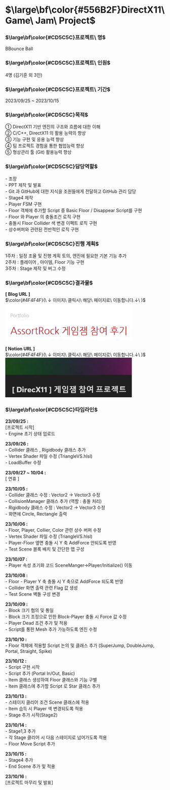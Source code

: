 # $\large\bf\color{#556B2F}DirectX11\ Game\ Jam\ Project$

### $\large\bf\color{#CD5C5C}프로젝트\ 명$
BBounce Ball

### $\large\bf\color{#CD5C5C}프로젝트\ 인원$
4명 (김기훈 외 3인)

### $\large\bf\color{#CD5C5C}프로젝트\ 기간$
2023/09/25 ~ 2023/10/15

### $\large\bf\color{#CD5C5C}목적$
① DirectX11 기반 엔진의 구조와 흐름에 대한 이해</br>
② C/C++, DirectX11 의 활용 능력의 향상</br>
③ 기능 구현 및 응용 능력 향상</br>
④ 팀 프로젝트 경험을 통한 협업능력 향상</br>
⑤ 형상관리 툴 (Git) 활용능력 향상</br>

### $\large\bf\color{#CD5C5C}담당역할$
-&nbsp;조장</br>
-&nbsp;PPT 제작 및 발표</br>
-&nbsp;Git 과 GitHub에 대한 지식을 조원들에게 전달하고 GitHub 관리 담당</br>
-&nbsp;Stage4 제작</br>
-&nbsp;Player FSM 구현</br>
-&nbsp;Floor 객체에 추가할 Script 중 Basic Floor / Disappear Script를 구현</br>
-&nbsp;Floor 와 Player 의 충돌조건 로직 구현</br>
-&nbsp;충돌시 Floor Collider 색 변경 이펙트 로직 구현</br>
-&nbsp;상수버퍼와 관련된 전반적인 로직 구현</br>

### $\large\bf\color{#CD5C5C}진행 계획$
1주차 : 일정 조율 및 진행 계획 토의, 엔진에 필요한 기본 기능 추가
</br>
2주차 : 플레이어 , 아이템, Floor 기능 구현
</br>
3주차 : Stage 제작 및 버그 수정

### $\large\bf\color{#CD5C5C}결과물$
<b>[ Blog URL ]</b></br>
$\color{#4F4F4F}(\ ↓ 이미지\ 클릭시\ 해당\ 페이지로\ 이동합니다.↓\ )$</br>
<a href="https://blog.naver.com/qussong_coding_story/223238671600">
    <img src="./ReadMe/BBounceBall.png" alt="게임잼 참여후기" width="400"/>
</a>
</br>

<b>[ Notion URL ]</b></br>
$\color{#4F4F4F}(\ ↓ 이미지\ 클릭시\ 해당\ 페이지로\ 이동합니다.↓\ )$</br>
<a href="https://reminiscent-moth-47a.notion.site/DirecX11-11b7e40d2ccc80de939bd3c8d4a05951?pvs=4">
    <img src="./ReadMe/Notion.png" alt="BBounceBall 개발일지" width="400"/>
</a>
</br>

### $\large\bf\color{#CD5C5C}타임라인$
<b>23/09/25 :</b></br>
[프로젝트 시작]</br>
-&nbsp;Engine 초기 상태 업로드</br>

<b>23/09/26 :</b></br>
-&nbsp;Collider 클래스 , Rigidbody 클래스 추가</br>
-&nbsp;Vertex Shader 파일 수정 (TriangleVS.hlsl)</br>
-&nbsp;LoadBuffer 수정</br>

<b>23/09/27 ~ 10/04 :</b></br>
[ 연휴 ]</br>

<b>23/10/05 :</b></br>
-&nbsp;Collider 클래스 수정  : Vector2 -> Vector3 수정</br>
-&nbsp;CollisionManager 클래스 추가 (역할 : 충돌 처리) </br>
-&nbsp;Rigidbody 클래스 수정 : Vector2 -> Vector3 수정</br>
-&nbsp;화면에 Circle, Rectangle 출력</br>

<b>23/10/06 :</b></br>
-&nbsp;Floor, Player, Collier, Color 관련 상수 버퍼 수정</br>
-&nbsp;Vertex Shader 파일 수정 (TriangleVS.hlsl)</br>
-&nbsp;Player-Floor 옆면 충돌 시 Y 축 AddForce 안되도록 반영</br>
-&nbsp;Test Scene 블록 배치 및 간단한 맵 구성</br>

<b>23/10/07 :</b></br>
-&nbsp;Player 속성 초기화 코드 SceneManger->Player/Initialize() 이동</br>

<b>23/10/08 :</b></br>
-&nbsp;Floor - Player Y 축 충돌 시 Y 축으로 AddForce 되도록 반영</br>
-&nbsp;Collider 화면 출력 관련 Flag 값 생성</br>
-&nbsp;Test Scene 벽돌 구성 변경</br>

<b>23/10/09 :</b></br>
-&nbsp;Block 크기 협의 및 통일</br>
-&nbsp;Block 크기 조정으로 인한 Block-Player 충돌 시 Force 값 수정</br>
-&nbsp;Player Dead 조건 추가 및 적용</br>
-&nbsp;Script를 통한 Mesh 추가 가능하도록 엔진 수정</br>

<b>23/10/10 :</b></br>
-&nbsp;Floor 객체에 적용할 Script 논의 및 클래스 추가 (SuperJump, DoubleJump, Portal, Straight, Spike)</br>

<b>23/10/12 :</b></br>
-&nbsp;Script 구현 시작</br>
-&nbsp;Script 추가 (Portal In/Out, Basic)</br>
-&nbsp;Item 클래스 생성하여 Floor 클래스와 기능 구별</br>
-&nbsp;Item 클래스에 추가할 Script 로 Star 클래스 추가</br>

<b>23/10/13 :</b></br>
-&nbsp;스테이지 클리어 조건 Scene 클래스에 적용</br>
-&nbsp;Item 습득 시 Player 색 변경되도록 적용</br>
-&nbsp;Stage 추가 시작(Stage2)</br>

<b>23/10/14 :</b></br>
-&nbsp;Stage1,3 추가</br>
-&nbsp;각 Stage 클리어 시 다음 스테이지로 넘어가도록 적용</br>
-&nbsp;Floor Move Script 추가</br>

<b>23/10/15 :</b></br>
-&nbsp;Stage4 추가</br>
-&nbsp;End Scene 추가 및 적용</br>

<b>23/10/16 :</b></br>
[프로젝트 마무리 및 발표]</br>

